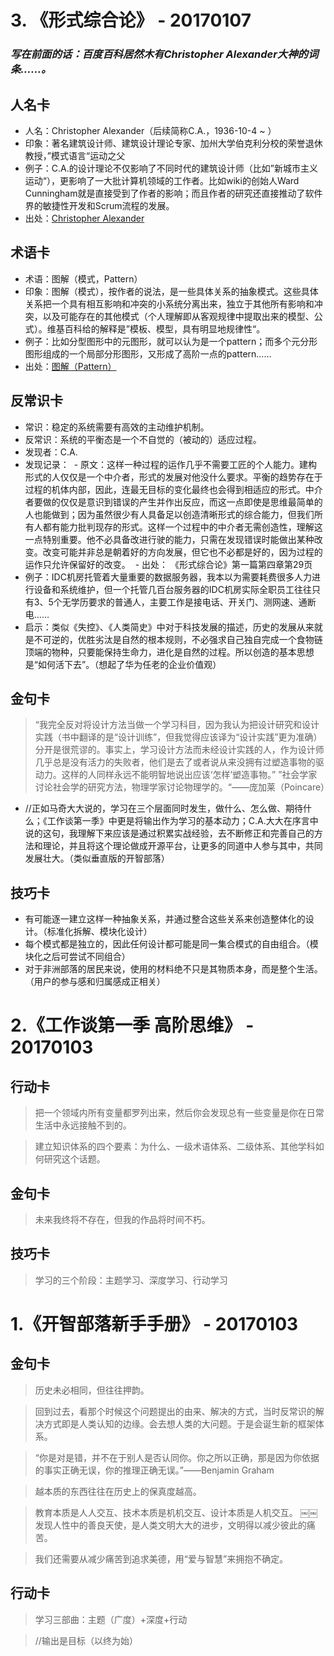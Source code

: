 
# 3. 《形式综合论》 - 20170107
### *写在前面的话：百度百科居然木有Christopher Alexander大神的词条……。*  

## 人名卡
- 人名：Christopher Alexander（后续简称C.A.，1936-10-4 ~ ）
- 印象：著名建筑设计师、建筑设计理论专家、加州大学伯克利分校的荣誉退休教授，”模式语言“运动之父
- 例子：C.A.的设计理论不仅影响了不同时代的建筑设计师（比如”新城市主义运动“），更影响了一大批计算机领域的工作者。比如wiki的创始人Ward Cunningham就是直接受到了作者的影响；而且作者的研究还直接推动了软件界的敏捷性开发和Scrum流程的发展。
- 出处：[Christopher Alexander](https://en.wikipedia.org/wiki/Christopher_Alexander)   


## 术语卡
- 术语：图解（模式，Pattern）
- 印象：图解（模式），按作者的说法，是一些具体关系的抽象模式。这些具体关系把一个具有相互影响和冲突的小系统分离出来，独立于其他所有影响和冲突，以及可能存在的其他模式（个人理解即从客观规律中提取出来的模型、公式）。维基百科给的解释是”模板、模型，具有明显地规律性“。
- 例子：比如分型图形中的元图形，就可以认为是一个pattern；而多个元分形图形组成的一个局部分形图形，又形成了高阶一点的pattern……
- 出处：[图解（Pattern）](https://en.wikipedia.org/wiki/Pattern)  


## 反常识卡
- 常识：稳定的系统需要有高效的主动维护机制。
- 反常识：系统的平衡态是一个不自觉的（被动的）适应过程。
- 发现者：C.A.
- 发现记录：
  - 原文：这样一种过程的运作几乎不需要工匠的个人能力。建构形式的人仅仅是一个中介者，形式的发展对他没什么要求。平衡的趋势存在于过程的机体内部，因此，连最无目标的变化最终也会得到相适应的形式。中介者要做的仅仅是意识到错误的产生并作出反应，而这一点即使是思维最简单的人也能做到；因为虽然很少有人具备足以创造清晰形式的综合能力，但我们所有人都有能力批判现存的形式。这样一个过程中的中介者无需创造性，理解这一点特别重要。他不必具备改进行驶的能力，只需在发现错误时能做出某种改变。改变可能并非总是朝着好的方向发展，但它也不必都是好的，因为过程的运作只允许保留好的改变。
  - 出处：  《形式综合论》第一篇第四章第29页
 - 例子：IDC机房托管着大量重要的数据服务器，我本以为需要耗费很多人力进行设备和系统维护，但一个托管几百台服务器的IDC机房实际全职员工往往只有3、5个无学历要求的普通人，主要工作是接电话、开关门、测网速、通断电……
 - 启示：类似《失控》、《人类简史》中对于科技发展的描述，历史的发展从来就是不可逆的，优胜劣汰是自然的根本规则，不必强求自己独自完成一个食物链顶端的物种，只要能保持生命力，进化是自然的过程。所以创造的基本思想是“如何活下去”。（想起了华为任老的企业价值观）
 
 
## 金句卡
> “我完全反对将设计方法当做一个学习科目，因为我认为把设计研究和设计实践（书中翻译的是“设计训练”，但我觉得应该译为“设计实践”更为准确）分开是很荒谬的。事实上，学习设计方法而未经设计实践的人，作为设计师几乎总是没有活力的失败者，他们是去了或者说从来没拥有过塑造事物的驱动力。这样的人同样永远不能明智地说出应该‘怎样’塑造事物。”
> ”社会学家讨论社会学的研究方法，物理学家讨论物理学的。“——庞加莱（Poincare）  
- //正如马奇大大说的，学习在三个层面同时发生，做什么、怎么做、期待什么；《工作谈第一季》中更是将输出作为学习的基本动力；C.A.大大在序言中说的这句，我理解下来应该是通过积累实战经验，去不断修正和完善自己的方法和理论，并且将这个理论做成开源平台，让更多的同道中人参与其中，共同发展壮大。（类似垂直版的开智部落）  


## 技巧卡
- 有可能逐一建立这样一种抽象关系，并通过整合这些关系来创造整体化的设计。（标准化拆解、模块化设计）
- 每个模式都是独立的，因此任何设计都可能是同一集合模式的自由组合。（模块化之后可尝试不同组合） 
- 对于非洲部落的居民来说，使用的材料绝不只是其物质本身，而是整个生活。（用户的参与感和归属感成正相关）
  

  
  
  
# 2.《工作谈第一季 高阶思维》 - 20170103
## 行动卡
> 把一个领域内所有变量都罗列出来，然后你会发现总有一些变量是你在日常生活中永远接触不到的。

> 建立知识体系的四个要素：为什么、一级术语体系、二级体系、其他学科如何研究这个话题。
## 金句卡
> 未来我终将不存在，但我的作品将时间不朽。

## 技巧卡
> 学习的三个阶段：主题学习、深度学习、行动学习


# 1.《开智部落新手手册》 - 20170103
## 金句卡
> 历史未必相同，但往往押韵。

> 回到过去，看那个时候这个问题提出的由来、解决的方式，当时反常识的解决方式即是人类认知的边缘。会去想人类的大问题。于是会诞生新的框架体系。

> “你是对是错，并不在于别人是否认同你。你之所以正确，那是因为你依据的事实正确无误，你的推理正确无误。”——Benjamin Graham

> 越本质的东西往往在历史上的保真度越高。

> 教育本质是人人交互、技术本质是机机交互、设计本质是人机交互。
￼￼
> 发现人性中的善良天使，是人类文明大大的进步，文明得以减少彼此的痛苦。

> 我们还需要从减少痛苦到追求美德，用“爱与智慧”来拥抱不确定。

## 行动卡
> 学习三部曲：主题（广度）+深度+行动

> //输出是目标（以终为始）
